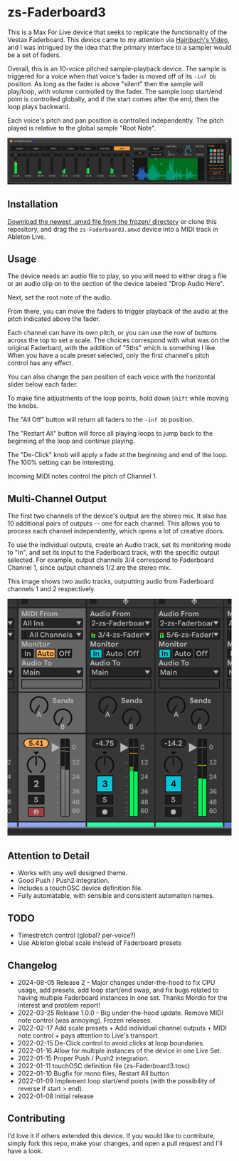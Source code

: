# zs-Faderboard3

This is a Max For Live device that seeks to replicate the functionality of the Vestax Faderboard. This device came to my attention via [Hainbach's Video](https://www.youtube.com/watch?v=E1Kr0EJwZ-c), and I was intrigued by the idea that the primary interface to a sampler would be a set of faders.

Overall, this is an 10-voice pitched sample-playback device. The sample is triggered for a voice when that voice's fader is moved off of its `-inf Db` position. As long as the fader is above "silent" then the sample will play/loop, with volume controlled by the fader. The sample loop start/end point is controlled globally, and if the start comes after the end, then the loop plays backward.

Each voice's pitch and pan position is controlled independently. The pitch played is relative to the global sample "Root Note".

![How it Looks](images/device.gif)

## Installation

[Download the newest .amxd file from the frozen/ directory](https://github.com/zsteinkamp/m4l-zs-Faderboard3/tree/main/frozen/) or clone this repository, and drag the `zs-Faderboard3.amxd` device into a MIDI track in Ableton Live.

## Usage

The device needs an audio file to play, so you will need to either drag a file or an audio clip on to the section of the device labeled "Drop Audio Here".

Next, set the root note of the audio.

From there, you can move the faders to trigger playback of the audio at the pitch indicated above the fader.

Each channel can have its own pitch, or you can use the row of buttons across the top to set a scale. The choices correspond with what was on the original Faderbard, with the addition of "5ths" which is something I like. When you have a scale preset selected, only the first channel's pitch control has any effect.

You can also change the pan position of each voice with the horizontal slider below each fader.

To make fine adjustments of the loop points, hold down `Shift` while moving the knobs.

The "All Off" button will return all faders to the `-inf Db` position.

The "Restart All" button will force all playing loops to jump back to the beginning of the loop and continue playing.

The "De-Click" knob will apply a fade at the beginning and end of the loop. The 100% setting can be interesting.

Incoming MIDI notes control the pitch of Channel 1.

## Multi-Channel Output

The first two channels of the device's output are the stereo mix. It also has 10 additional pairs of outputs -- one for each channel. This allows you to process each channel independently, which opens a lot of creative doors.

To use the individual outputs, create an Audio track, set its monitoring mode to "In", and set its input to the Faderboard track, with the specific output selected. For example, output channels 3/4 correspond to Faderboard Channel 1, since output channels 1/2 are the stereo mix.

This image shows two audio tracks, outputting audio from Faderboard channels 1 and 2 respectively.

![Individual Channels](images/multichannel.png)

## Attention to Detail

- Works with any well designed theme.
- Good Push / Push2 integration.
- Includes a touchOSC device definition file.
- Fully automatable, with sensible and consistent automation names.

## TODO

- Timestretch control (global? per-voice?)
- Use Ableton global scale instead of Faderboard presets

## Changelog

- 2024-08-05 Release 2 - Major changes under-the-hood to fix CPU usage, add presets, add loop start/end swap, and fix bugs related to having multiple Faderboard instances in one set. Thanks Mordio for the interest and problem report!
- 2022-03-25 Release 1.0.0 - Big under-the-hood update. Remove MIDI note control (was annoying). Frozen releases.
- 2022-02-17 Add scale presets + Add individual channel outputs + MIDI note control + pays attention to Live's transport.
- 2022-02-15 De-Click control to avoid clicks at loop boundaries.
- 2022-01-16 Allow for multiple instances of the device in one Live Set.
- 2022-01-15 Proper Push / Push2 integration.
- 2022-01-11 touchOSC definition file (zs-Faderboard3.tosc)
- 2022-01-10 Bugfix for mono files, Restart All button
- 2022-01-09 Implement loop start/end points (with the possibility of reverse if start > end).
- 2022-01-08 Initial release

## Contributing

I'd love it if others extended this device. If you would like to contribute, simply fork this repo, make your changes, and open a pull request and I'll have a look.
